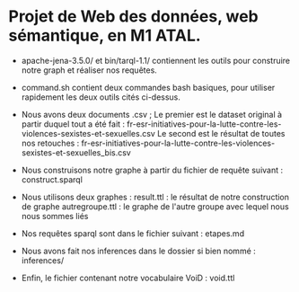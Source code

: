# Projet de Web des données, web sémantique, en M1 ATAL.

- apache-jena-3.5.0/ et bin/tarql-1.1/ contiennent les outils pour construire notre graph et réaliser nos requêtes.

- command.sh contient deux commandes bash basiques, pour utiliser rapidement les deux outils cités ci-dessus.

- Nous avons deux documents .csv ;
 Le premier est le dataset original à partir duquel tout a été fait :
fr-esr-initiatives-pour-la-lutte-contre-les-violences-sexistes-et-sexuelles.csv
 Le second est le résultat de toutes nos retouches :
fr-esr-initiatives-pour-la-lutte-contre-les-violences-sexistes-et-sexuelles_bis.csv

- Nous construisons notre graphe à partir du fichier de requête suivant :
construct.sparql

- Nous utilisons deux graphes :
result.ttl : le résultat de notre construction de graphe
autregroupe.ttl : le graphe de l'autre groupe avec lequel nous nous sommes liés

- Nos requêtes sparql sont dans le fichier suivant :
etapes.md

- Nous avons fait nos inferences dans le dossier si bien nommé :
inferences/

- Enfin, le fichier contenant notre vocabulaire VoiD :
void.ttl
